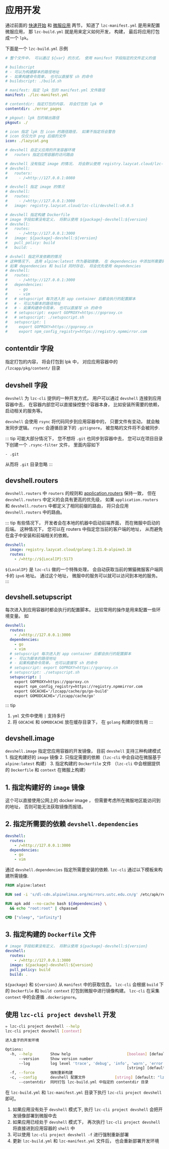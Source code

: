 # 应用开发

通过前面的 [快速开始](./quick-start.md) 和 [微服应用](./lzcapp.md) 两节， 知道了 `lzc-manifest.yml` 是用来配置微服应用， 那 `lzc-build.yml` 就是用来定义如何开发， 构建， 最后将应用打包成一个 `lpk`。

下面是一个 `lzc-build.yml` 示例
```yml
# 整个文件中， 可以通过 ${var} 的方式， 使用 manifest 字段指定的文件定义的值

# buildscript
# - 可以为构建脚本的路径地址
# - 如果构建命令简单， 也可以直接写 sh 的命令
# buildscript: ./build.sh

# manifest: 指定 lpk 包的 manifest.yml 文件路径
manifest: ./lzc-manifest.yml

# contentdir: 指定打包的内容， 将会打包到 lpk 中
contentdir: ./error_pages

# pkgout: lpk 包的输出路径
pkgout: ./

# icon 指定 lpk 包 icon 的路径路径， 如果不指定将会警告
# icon 仅仅允许 png 后缀的文件
icon: ./lazycat.png

# devshell 自定义应用的开发容器环境
#   routers 指定应用容器的访问路由

# devshell 没有指定 image 的情况， 将会默认使用 registry.lazycat.cloud/lzc-cli/devshell:v0.0.5
# devshell:
#   routers:
#     - /=http://127.0.0.1:8080

# devshell 指定 image 的情况
# devshell:
#   routes:
#     - /=http://127.0.0.1:3000
#   image: registry.lazycat.cloud/lzc-cli/devshell:v0.0.5

# devshell 指定构建 Dockerfile
# image 字段如果没有定义， 将默认使用 ${package}-devshell:${version}
# devshell:
#   routes:
#     - /=http://127.0.0.1:3000
#   image: ${package}-devshell:${version}
#   pull_policy: build
#   build: .

# dvshell 指定开发依赖的情况
# 这种情况下， 选用 alpine:latest 作为基础镜像， 在 dependencies 中添加所需要的开发依赖即可
# 如果 dependencies 和 build 同时存在， 将会优先使用 dependencies
# devshell:
#   routes:
#     - /=http://127.0.0.1:3000
#   dependencies:
#     - go
#     - vim
#   # setupscript 每次进入到 app container 后都会执行的配置脚本
#   # - 可以为脚本的路径地址
#   # - 如果构建命令简单， 也可以直接写 sh 的命令
#   # setupscript: export GOPROXY=https://goproxy.cn
#   # setupscript: ./setupscript.sh
#   setupscript: |
#     export GOPROXY=https://goproxy.cn
#     export npm_config_registry=https://registry.npmmirror.com
```

## contentdir 字段

指定打包的内容， 将会打包到 lpk 中，  对应应用容器中的 `/lzcapp/pkg/content/` 目录

## devshell 字段

`devshell` 为 `lzc-cli` 提供的一种开发方式， 用户可以通过 `devshell` 连接到应用容器中去， 在容器内部您可以直接操控整个容器本身， 比如安装所需要的依赖， 启动相关的服务等。

`devshell` 会使用 `rsync` 将代码同步到应用容器中的， 只要文件有变动， 就会触发同步逻辑。 `rsync` 会遵循目录下的 `.gitignore`， 被忽略的文件将不会被同步.

::: tip
可能大部分情况下， 您不想将 `.git` 也同步到容器中去， 您可以在项目目录下创建一个 `.rsync-filter` 文件， 里面内容如下
```.rsync-filter
- .git
```
从而将 `.git` 目录忽略
:::

## devshell.routers

`devshell.routers` 中 `routers` 的规则和 [application.routers](./lzcapp.md#application-routers) 保持一致， 但在 `devshell.routers` 中定义的会具有更高的优先级， 如果 `application.routers` 和 `devshell.routers` 中都定义了相同前缀的路由，  将只会应用 `devshell.routers` 中的路由。

::: tip
有些情况下， 开发者会在本地的机器中启动前端界面， 而在微服中启动的后端。 这种情况下， 您可以在 routers 中指定您当前的客户端的地址， 从而避免在盒子中安装和前端相关的依赖。

```yml
devshell:
  image: registry.lazycat.cloud/golang:1.21.0-alpine3.18
  routes:
    - /=http://${LocalIP}:5173
```

`${LocalIP}` 是 `lzc-cli` 做的一个特殊处理， 会自动获取当前的懒猫微服客户端网卡的 `ipv6` 地址。 通过这个地址， 微服中的服务可以就可以访问到本地的服务。
:::

## devshell.setupscript

每次进入到应用容器时都会执行的配置脚本。 比较常用的操作是用来配置一些环境变量。 如

```yml
devshell:
  routes:
    - /=http://127.0.0.1:3000
  dependencies:
    - go
    - vim
  # setupscript 每次进入到 app container 后都会执行的配置脚本
  # - 可以为脚本的路径地址
  # - 如果构建命令简单， 也可以直接写 sh 的命令
  # setupscript: export GOPROXY=https://goproxy.cn
  # setupscript: ./setupscript.sh
  setupscript: |
    export GOPROXY=https://goproxy.cn
    export npm_config_registry=https://registry.npmmirror.com
    export GOCACHE='/lzcapp/cache/go/go-build'
    export GOMODCACHE='/lzcapp/cache/go'
```



::: tip
1. `yml` 文件中使用 `|` 支持多行
2. 将 `GOCACHE` 和 `GOMODCACHE` 放在缓存目录下， 在 `golang` 构建的很有用
:::


## devshell.image

`devshell.image` 指定您应用容器的开发镜像， 目前 `devshell` 支持三种构建模式
    1. 指定构建好的 `image` 镜像
    2. 只指定需要的依赖（`lzc-cli` 中会自动在微服基于 `alpine:latest` 构建）
    3. 指定构建的 `Dockerfile` 文件 （`lzc-cli` 中会根据提供的 `Dockerfile` 和 `context` 在微服上构建）


## 1. 指定构建好的 `image` 镜像

这个可以直接使用公网上的 docker image ， 但需要考虑所在微服地区能访问到的地址， 否则可能无法获取镜像而报错。

## 2. 指定所需要的依赖 `devshell.dependencies`
```yml
devshell:
  routes:
    - /=http://127.0.0.1:3000
  dependencies:
    - go
    - vim
```

通过 `devshell.dependencies` 指定所需要安装的依赖. `lzc-cli` 通过以下模板来构建所需镜像.
```Dockerfile
FROM alpine:latest

RUN sed -i 's/dl-cdn.alpinelinux.org/mirrors.ustc.edu.cn/g' /etc/apk/repositories

RUN apk add --no-cache bash ${dependencies} \
  && echo "root:root" | chpasswd

CMD ["sleep", "infinity"]
```

## 3. 指定构建的 `Dockerfile` 文件
```yml
# image 字段如果没有定义， 将默认使用 ${package}-devshell:${version}
devshell:
  routes:
    - /=http://127.0.0.1:3000
  image: ${package}-devshell:${version}
  pull_policy: build
  build: .
```

`${package}` 和 `${version}` 从 `manifest` 中的获取信息。 `lzc-cli` 会根据 `build` 下的 `Dockerfile` 和 `build context` 打包到微服中进行镜像构建。 `lzc-cli` 在采集 `context` 中的会遵循 `.dockerignore`。


## 使用 `lzc-cli project devshell` 开发

```bash
➭ lzc-cli project devshell --help
lzc-cli project devshell [context]

进入盒子的开发环境

Options:
  -h, --help        Show help                         [boolean] [default: false]
      --version     Show version number                                [boolean]
      --log         log level 'trace', 'debug', 'info', 'warn', 'error'
                                                      [string] [default: "info"]
  -f, --force       强制重新构建                                             [boolean]
  -c, --config      devshell 配置文件             [string] [default: "lzc-build.yml"]
      --contentdir  同时打包 lzc-build.yml 中指定的 contentdir 目录              [boolean]
```

在 `lzc-build.yml` 和 `lzc-manifest.yml` 目录下执行 `lzc-cli project devshell` 即可。

1. 如果应用没有处于 `devshell` 模式下, 执行 `lzc-cli project devshell` 会把开发镜像部署到微服中去
2. 如果应用已经处于 `devshell` 模式下， 再次执行 `lzc-cli project devshell`  将直接进到应用容器的 `shell` 中
3. 可以使用 `lzc-cli project devshell -f` 进行强制重新部署
4. 更新 `lzc-build.yml` 和 `lzc-manifest.yml` 文件后， 也会重新部署开发环境
